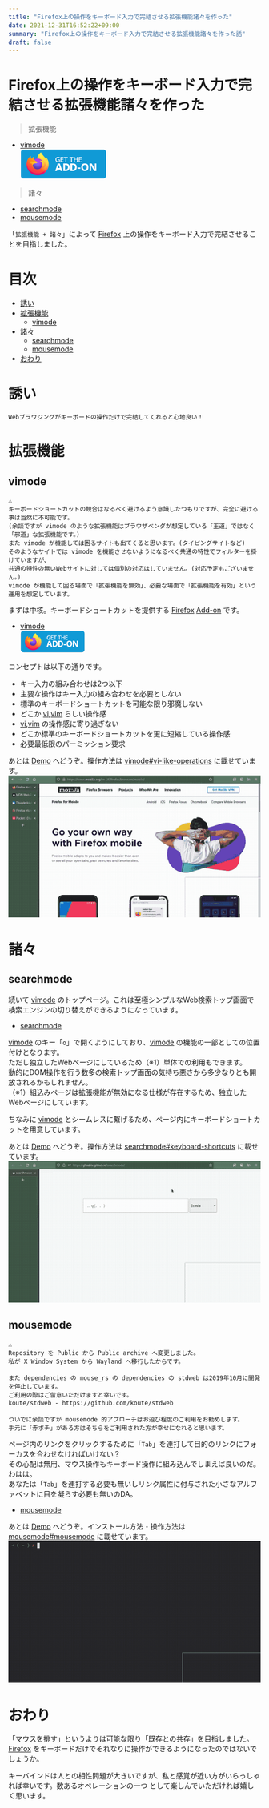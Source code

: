 ```yaml
---
title: "Firefox上の操作をキーボード入力で完結させる拡張機能諸々を作った"
date: 2021-12-31T16:52:22+09:00
summary: "Firefox上の操作をキーボード入力で完結させる拡張機能諸々を作った話"
draft: false
---
```

# Firefox上の操作をキーボード入力で完結させる拡張機能諸々を作った
> 拡張機能
- [vimode](https://addons.mozilla.org/en-US/firefox/addon/vimode/)  
[![get-the-addon](get-the-addon.png)](https://addons.mozilla.org/en-US/firefox/addon/vimode/)

> 諸々
- [searchmode](https://ghsable.github.io/searchmode/)
- [mousemode](https://crates.io/crates/mousemode)

「`拡張機能 + 諸々`」によって [Firefox](https://www.mozilla.org/en-US/firefox/new/) 上の操作をキーボード入力で完結させることを目指しました。

# 目次
* [誘い](#誘い)
* [拡張機能](#拡張機能)
  * [vimode](#vimode)
* [諸々](#諸々)
  * [searchmode](#searchmode)
  * [mousemode](#mousemode)
* [おわり](#おわり)

# 誘い
`Webブラウジングがキーボードの操作だけで完結してくれると心地良い！`  

# 拡張機能

## vimode
```text
⚠️
キーボードショートカットの競合はなるべく避けるよう意識したつもりですが、完全に避ける事は当然に不可能です。
(余談ですが vimode のような拡張機能はブラウザベンダが想定している「王道」ではなく「邪道」な拡張機能です。)
また vimode が機能しては困るサイトも出てくると思います。(タイピングサイトなど)
そのようなサイトでは vimode を機能させないようになるべく共通の特性でフィルターを掛けていますが、
共通の特性の無いWebサイトに対しては個別の対応はしていません。(対応予定もございません。)
vimode が機能して困る場面で「拡張機能を無効」、必要な場面で「拡張機能を有効」という運用を想定しています。
```
まずは中核。キーボードショートカットを提供する [Firefox](https://www.mozilla.org/en-US/firefox/new/) [Add-on](https://addons.mozilla.org/en-US/firefox/) です。
- [vimode](https://addons.mozilla.org/en-US/firefox/addon/vimode/)  
[![get-the-addon-small](get-the-addon-small.png)](https://addons.mozilla.org/en-US/firefox/addon/vimode/)

コンセプトは以下の通りです。
- キー入力の組み合わせは2つ以下
- 主要な操作はキー入力の組み合わせを必要としない
- 標準のキーボードショートカットを可能な限り邪魔しない
- どこか [vi](http://ex-vi.sourceforge.net/),[vim](https://www.vim.org/) らしい操作感
- [vi](http://ex-vi.sourceforge.net/),[vim](https://www.vim.org/) の操作感に寄り過ぎない
- どこか標準のキーボードショートカットを更に短縮している操作感
- 必要最低限のパーミッション要求

あとは [Demo](https://github.com/ghsable/vimode#vimode) へどうぞ。操作方法は [vimode#vi-like-operations](https://github.com/ghsable/vimode#vi-like-operations) に載せています。  
[![demo_vimode](https://raw.githubusercontent.com/ghsable/vimode/main/.readme/images/demo_vimode.gif)](https://raw.githubusercontent.com/ghsable/vimode/main/.readme/images/demo_vimode.mp4)

# 諸々

## searchmode
続いて [vimode](https://addons.mozilla.org/en-US/firefox/addon/vimode/) のトップページ。これは至極シンプルなWeb検索トップ画面で検索エンジンの切り替えができるようになっています。
- [searchmode](https://ghsable.github.io/searchmode/)

[vimode](https://addons.mozilla.org/en-US/firefox/addon/vimode/) のキー「`o`」で開くようにしており、[vimode](https://addons.mozilla.org/en-US/firefox/addon/vimode/) の機能の一部としての位置付けとなります。  
ただし独立したWebページにしているため（※1）単体での利用もできます。  
動的にDOM操作を行う数多の検索トップ画面の気持ち悪さから多少なりとも開放されるかもしれません。  
（※1）組込みページは拡張機能が無効になる仕様が存在するため、独立したWebページにしています。

ちなみに [vimode](https://addons.mozilla.org/en-US/firefox/addon/vimode/) とシームレスに繋げるため、ページ内にキーボードショートカットを用意しています。  

あとは [Demo](https://github.com/ghsable/searchmode#demo) へどうぞ。操作方法は [searchmode#keyboard-shortcuts](https://github.com/ghsable/searchmode#keyboard-shortcuts) に載せています。  
[![demo_searchmode](https://raw.githubusercontent.com/ghsable/searchmode/main/.readme/images/demo_searchmode.gif)](https://raw.githubusercontent.com/ghsable/searchmode/main/.readme/images/demo_searchmode.mp4)

## mousemode
```text
⚠️
Repository を Public から Public archive へ変更しました。
私が X Window System から Wayland へ移行したからです。

また dependencies の mouse_rs の dependencies の stdweb は2019年10月に開発を停止しています。
ご利用の際はご留意いただけますと幸いです。
koute/stdweb - https://github.com/koute/stdweb

ついでに余談ですが mousemode 的アプローチはお遊び程度のご利用をお勧めします。
手元に「赤ポチ」がある方はそちらをご利用された方が幸せになれると思います。
```
ページ内のリンクをクリックするために「`Tab`」を連打して目的のリンクにフォーカスを合わせなければいけない？  
その心配は無用、マウス操作もキーボード操作に組み込んでしまえば良いのだ。わはは。  
あなたは「`Tab`」を連打する必要も無いしリンク属性に付与された小さなアルファベットに目を凝らす必要も無いのDA。  
- [mousemode](https://crates.io/crates/mousemode)

あとは [Demo](https://github.com/ghsable/mousemode#demo) へどうぞ。インストール方法・操作方法は [mousemode#mousemode](https://github.com/ghsable/mousemode#mousemode) に載せています。  
[![demo_mousemode](https://raw.githubusercontent.com/ghsable/mousemode/main/.readme/images/demo_mousemode.gif)](https://raw.githubusercontent.com/ghsable/mousemode/main/.readme/images/demo_mousemode.mp4)

# おわり
「マウスを排す」というよりは可能な限り「既存との共存」を目指しました。[Firefox](https://www.mozilla.org/en-US/firefox/new/) をキーボードだけでそれなりに操作ができるようになったのではないでしょうか。  

キーバインドは人との相性問題が大きいですが、私と感覚が近い方がいらっしゃれば幸いです。数あるオペレーションの一つ として楽しんでいただければ嬉しく思います。

